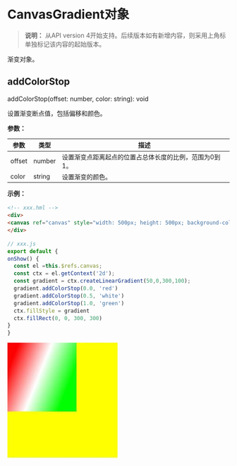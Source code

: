 # CanvasGradient对象

>  **说明：**
>  从API version 4开始支持。后续版本如有新增内容，则采用上角标单独标记该内容的起始版本。

渐变对象。


## addColorStop

addColorStop(offset: number, color: string): void

设置渐变断点值，包括偏移和颜色。

**参数：** 

| 参数     | 类型     | 描述                           |
| ------ | ------ | ---------------------------- |
| offset | number | 设置渐变点距离起点的位置占总体长度的比例，范围为0到1。 |
| color  | string | 设置渐变的颜色。                     |

**示例：** 

  ```html
<!-- xxx.hml -->
<div>
  <canvas ref="canvas" style="width: 500px; height: 500px; background-color: #ffff00;"></canvas>
</div>
  ```

  ```js
// xxx.js
export default {
  onShow() {
    const el =this.$refs.canvas;
    const ctx = el.getContext('2d');
    const gradient = ctx.createLinearGradient(50,0,300,100);
    gradient.addColorStop(0.0, 'red')
    gradient.addColorStop(0.5, 'white')
    gradient.addColorStop(1.0, 'green')
    ctx.fillStyle = gradient
    ctx.fillRect(0, 0, 300, 300)
  }
}
  ```

  ![zh-cn_image_0000001152610806](figures/zh-cn_image_0000001152610806.png)
